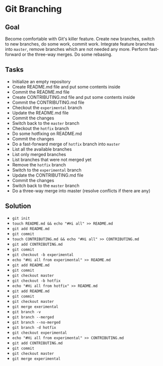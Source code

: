 Git Branching
=============

Goal
----

Become comfortable with Git's killer feature. Create new branches, 
switch to new branches, do some work, commit work. Integrate feature
branches into `master`, remove branches which are not needed any more.
Perform fast-forward or the three-way merges. Do some rebasing.

Tasks
-----

* Initialize an empty repository
* Create README.md file and put some contents inside
* Commit the README.md file
* Create CONTRIBUTING.md file and put some contents inside
* Commit the CONTRIBUTING.md file
* Checkout the `experimental` branch
* Update the README.md file
* Commit the changes
* Switch back to the `master` branch
* Checkout the `hotfix` branch
* Do some hotfixing on README.md
* Commit the changes
* Do a fast-forward merge of `hotfix` branch into `master`
* List all the available branches
* List only merged branches
* List branches that were not merged yet
* Remove the `hotfix` branch
* Switch to the `experimental` branch
* Update the CONTRIBUTING.md file
* Commit the changes
* Switch back to the `master` branch
* Do a three-way merge into master (resolve conflicts if there are any)


Solution
--------

* `git init`
* `touch README.md && echo "#Hi all" >> README.md`
* `git add README.md`
* `git commit`
* `touch CONTRIBUTING.md && echo "#Hi all" >> CONTRIBUTING.md`
* `git add CONTRIBUTING.md`
* `git commit`
* `git checkout -b experimental`
* `echo "#Hi all from experimental" >> README.md`
* `git add README.md`
* `git commit`
* `git checkout master`
* `git checkout -b hotfix`
* `echo "#Hi all from hotfix" >> README.md`
* `git add README.md`
* `git commit`
* `git checkout master`
* `git merge exerimental`
* `git branch -v`
* `git branch --merged`
* `git branch --no-merged`
* `git branch -d hotfix`
* `git checkout experimental`
* `echo "#Hi all from experimental" >> CONTRIBUTING.md`
* `git add CONTRIBUTING.md`
* `git commit`
* `git checkout master`
* `git merge experimental`



